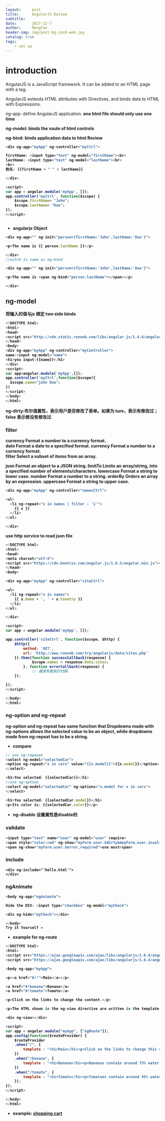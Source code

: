 ```yaml
---
layout:     post
title:      AngularJS Review
subtitle:   
date:       2017-12-7
author:     Mengfan
header-img: img/post-bg-ios9-web.jpg
catalog: true
tags:
    - set up
---
```

# introduction
AngularJS is a JavaScript framework. It can be added to an HTML page with a  tag.

AngularJS extends HTML attributes with Directives, and binds data to HTML with Expressions.

ng-app: define AngularJS application.<strong > one html file should only use one time

ng-model: binds the vaule of html controls

ng-bind: binds application data to html Review

```JavaScript
<div ng-app="myApp" ng-controller="myCtrl">

firstName: <input type="text" ng-model="firstName"><br>
lastName: <input type="text" ng-model="lastName"><br>
<br>
姓名: {{firstName + " " + lastName}}

</div>

<script>
var app = angular.module('myApp', []);
app.controller('myCtrl', function($scope) {
    $scope.firstName= "John";
    $scope.lastName= "Doe";
});
</script>



```
* angularjs Object

```JavaScript
<div ng-app="" ng-init="person={firstName:'John',lastName:'Doe'}">

<p>The name is {{ person.lastName }}</p>

</div>
//witch is same as ng-bind

<div ng-app="" ng-init="person={firstName:'John',lastName:'Doe'}">

<p>The name is <span ng-bind="person.lastName"></span></p>

</div>

```
## ng-model
将输入的值与js 绑定
two side binds

```JavaScript
<!DOCTYPE html>
<html>
<head>
<script src="http://cdn.static.runoob.com/libs/angular.js/1.4.6/angular.min.js"></script>
</head>
<body>
<div ng-app="myApp" ng-controller="myController">
name:<input ng-model="name">
<h1>you input:{{name}}</h1>
</div>
<script>
var app=angular.module('myApp',[]);
app.controller('myCtrl',function($scope){
  $scope.name="john Doe";
})
</script>
</body>
</html>
```
ng-dirty:布尔值属性，表示用户是否修改了表单。如果为 ture，表示有修改过；false 表示修没有修改过

### filter
currency Format a number to a currency format.<br>
date Format a date to a specified format.
currency Format a number to a currency format.<br>
filter Select a subset of items from an array.

json Format an object to a JSON string.
limitTo Limits an array/string, into a
 specified number of elements/characters.
lowercase Format a string to lower case.
number Format a number to a string.
orderBy Orders an array by an expression.
uppercase Format a string to upper case.

```JavaScript
<div ng-app="myApp" ng-controller="namesCtrl">

<ul>
  <li ng-repeat="x in names | filter : 'i'">
    {{ x }}
  </li>
</ul>

</div>

```
use http service to read json file

```JavaScript
<!DOCTYPE html>
<html>
<head>
<meta charset="utf-8">
<script src="https://cdn.bootcss.com/angular.js/1.6.3/angular.min.js"></script>
</head>
<body>

<div ng-app="myApp" ng-controller="siteCtrl">

<ul>
  <li ng-repeat="x in names">
    {{ x.Name + ', ' + x.Country }}
  </li>
</ul>

</div>

<script>
var app = angular.module('myApp', []);

app.controller('siteCtrl', function($scope, $http) {
	$http({
		method: 'GET',
		url: 'http://www.runoob.com/try/angularjs/data/sites.php'
	}).then(function successCallback(response) {
			$scope.names = response.data.sites;
		}, function errorCallback(response) {
			// 请求失败执行代码
	});

});
</script>

</body>
</html>
```
### ng-option and ng-repeat
ng-option and ng-repeat has same function that Dropdowns made with ng-options allows the selected value to be an object, while dropdowns made from ng-repeat has to be a string.

* compare

```JavaScript
// use ng-repaeat
<select ng-model="selectedCar">
<option ng-repeat="x in cars" value="{{x.model}}">{{x.model}}</option>
</select>

<h1>You selected: {{selectedCar}}</h1>
//use ng-option
<select ng-model="selectedCar" ng-options="x.model for x in cars">
</select>

<h1>You selected: {{selectedCar.model}}</h1>
<p>Its color is: {{selectedCar.color}}</p>
```
* ng-disable 设置属性是disable的
### validate

```JavaScript
<input type="text" name="user" ng-model="user" require>
<span style="color:red" ng-show="myForm.user.$dirty&&myForm.user.invalid">
<span ng-show="myForm.user.$error,required">use must<span>

````

### include

    <div ng-include="'hello.html'">
    </div>
### ngAnimate

```JavaScript
<body ng-app="ngAnimate">

Hide the DIV: <input type="checkbox" ng-model="myCheck">

<div ng-hide="myCheck"></div>

</body>
Try it Yourself »

```
* example for ng-route

```JavaScript
<!DOCTYPE html>
<html>
<script src="https://ajax.googleapis.com/ajax/libs/angularjs/1.6.4/angular.min.js"></script>
<script src="https://ajax.googleapis.com/ajax/libs/angularjs/1.6.4/angular-route.js"></script>

<body ng-app="myApp">

<p><a href="#/!">Main</a></p>

<a href="#!banana">Banana</a>
<a href="#!tomato">Tomato</a>

<p>Click on the links to change the content.</p>

<p>The HTML shown in the ng-view directive are written in the template property of the $routeProvider.when method.</p>

<div ng-view></div>

<script>
var app = angular.module("myApp", ["ngRoute"]);
app.config(function($routeProvider) {
    $routeProvider
    .when("/", {
        template : "<h1>Main</h1><p>Click on the links to change this content</p>"
    })
    .when("/banana", {
        template : "<h1>Banana</h1><p>Bananas contain around 75% water.</p>"
    })
    .when("/tomato", {
        template : "<h1>Tomato</h1><p>Tomatoes contain around 95% water.</p>"
    });
});
</script>

</body>
</html>
```
* example:
[shopping cart](./)

